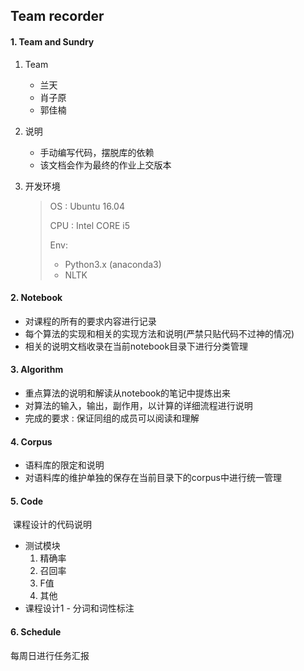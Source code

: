 ## Team recorder

#### 1. Team and Sundry

1. Team

   - 兰天
   - 肖子原
   - 郭佳楠

2. 说明

   - 手动编写代码，摆脱库的依赖
   - 该文档会作为最终的作业上交版本

3. 开发环境

   >OS : Ubuntu 16.04
   >
   >CPU : Intel CORE i5
   >
   >Env:
   >
   >* Python3.x (anaconda3)
   >* NLTK

#### 2. Notebook

* 对课程的所有的要求内容进行记录
* 每个算法的实现和相关的实现方法和说明(严禁只贴代码不过神的情况)
* 相关的说明文档收录在当前notebook目录下进行分类管理

#### 3. Algorithm

* 重点算法的说明和解读从notebook的笔记中提炼出来
* 对算法的输入，输出，副作用，以计算的详细流程进行说明
* 完成的要求 : 保证同组的成员可以阅读和理解

#### 4. Corpus

* 语料库的限定和说明
* 对语料库的维护单独的保存在当前目录下的corpus中进行统一管理

#### 5. Code

​	课程设计的代码说明

* 测试模块
  1. 精确率
  2. 召回率
  3. F值
  4. 其他
* 课程设计1 - 分词和词性标注

#### 6.  Schedule

每周日进行任务汇报

